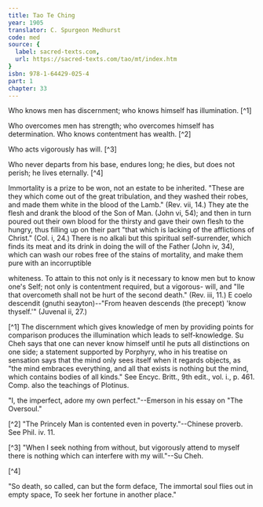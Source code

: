 ```yaml
---
title: Tao Te Ching
year: 1905
translator: C. Spurgeon Medhurst
code: med
source: {
  label: sacred-texts.com,
  url: https://sacred-texts.com/tao/mt/index.htm
}
isbn: 978-1-64429-025-4
part: 1
chapter: 33
---
```

Who knows men has discernment; who knows himself has illumination. [^1]

Who overcomes men has strength; who overcomes himself has determination. Who knows contentment has wealth. [^2]

Who acts vigorously has will. [^3]

Who never departs from his base, endures long; he dies, but does not perish; he lives eternally. [^4]

Immortality is a prize to be won, not an estate to be inherited. "These are they which come out of the great tribulation, and they washed their robes, and made them white in the blood of the Lamb." (Rev. vii, 14.) They ate the flesh and drank the blood of the Son of Man. (John vi, 54); and then in turn poured out their own blood for the thirsty and gave their own flesh to the hungry, thus filling up on their part "that which is lacking of the afflictions of Christ." (Col. i, 24.) There is no alkali but this spiritual self-surrender, which finds its meat and its drink in doing the will of the Father (John iv, 34), which can wash our robes free of the stains of mortality, and make them pure with an incorruptible

whiteness. To attain to this not only is it necessary to know men but to know one's Self; not only is contentment required, but a vigorous- will, and "Ile that overcometh shall not be hurt of the second death." (Rev. iii, 11.) E coelo descendit (gnuthi seayton)--"From heaven descends (the precept) 'know thyself.'" (Juvenal ii, 27.)



[^1] The discernment which gives knowledge of men by providing points for comparison produces the illumination which leads to self-knowledge. Su Cheh says that one can never know himself until he puts all distinctions on one side; a statement supported by Porphyry, who in his treatise on sensation says that the mind only sees itself when it regards objects, as "the mind embraces everything, and all that exists is nothing but the mind, which contains bodies of all kinds." See Encyc. Britt., 9th edit., vol. i., p. 461. Comp. also the teachings of Plotinus.

"I, the imperfect, adore my own perfect."--Emerson in his essay on "The Oversoul."

[^2] "The Princely Man is contented even in poverty."--Chinese proverb. See Phil. iv. 11.

[^3] "When I seek nothing from without, but vigorously attend to myself there is nothing which can interfere with my will."--Su Cheh.

[^4]

"So death, so called, can but the form deface,
The immortal soul flies out in empty space,
To seek her fortune in another place."